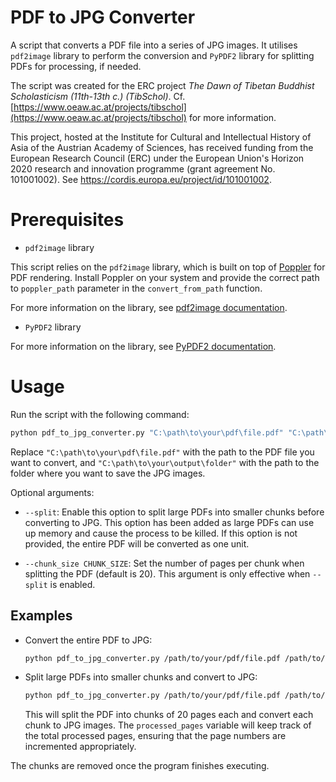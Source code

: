# PDF to JPG Converter

A script that converts a PDF file into a series of JPG images. It utilises `pdf2image` library to perform the conversion and `PyPDF2` library for splitting PDFs for processing, if needed.

The script was created for the ERC project *The Dawn of Tibetan Buddhist Scholasticism (11th-13th c.) (TibSchol)*. Cf. [https://www.oeaw.ac.at/projects/tibschol](https://www.oeaw.ac.at/projects/tibschol) for more information.

This project, hosted at the Institute for Cultural and Intellectual History of Asia of the Austrian Academy of Sciences, has received funding from the European Research Council (ERC) under the European Union's Horizon 2020 research and innovation programme (grant agreement No. 101001002). See https://cordis.europa.eu/project/id/101001002.

# Prerequisites

- `pdf2image` library

This script relies on the `pdf2image` library, which is built on top of [Poppler](https://github.com/oschwartz10612/poppler-windows/releases/) for PDF rendering. Install Poppler on your system and provide the correct path to `poppler_path` parameter in the `convert_from_path` function.

For more information on the library, see [pdf2image documentation](https://github.com/Belval/pdf2image).

- `PyPDF2` library

For more information on the library, see [PyPDF2 documentation](https://github.com/mstamy2/PyPDF2).

# Usage

Run the script with the following command:

   ```bash
   python pdf_to_jpg_converter.py "C:\path\to\your\pdf\file.pdf" "C:\path\to\your\output\folder" [--split] [--chunk_size CHUNK_SIZE]
   ```

   Replace `"C:\path\to\your\pdf\file.pdf"` with the path to the PDF file you want to convert, and `"C:\path\to\your\output\folder"` with the path to the folder where you want to save the JPG images.

   Optional arguments:

   - `--split`: Enable this option to split large PDFs into smaller chunks before converting to JPG. This option has been added as large PDFs can use up memory and cause the process to be killed. If this option is not provided, the entire PDF will be converted as one unit.

   - `--chunk_size CHUNK_SIZE`: Set the number of pages per chunk when splitting the PDF (default is 20). This argument is only effective when `--split` is enabled.

## Examples

- Convert the entire PDF to JPG:

   ```bash
   python pdf_to_jpg_converter.py /path/to/your/pdf/file.pdf /path/to/output/folder
   ```

- Split large PDFs into smaller chunks and convert to JPG:

   ```bash
   python pdf_to_jpg_converter.py /path/to/your/pdf/file.pdf /path/to/output/folder --split --chunk_size 20
   ```

   This will split the PDF into chunks of 20 pages each and convert each chunk to JPG images. The `processed_pages` variable will keep track of the total processed pages, ensuring that the page numbers are incremented appropriately. 

The chunks are removed once the program finishes executing.
